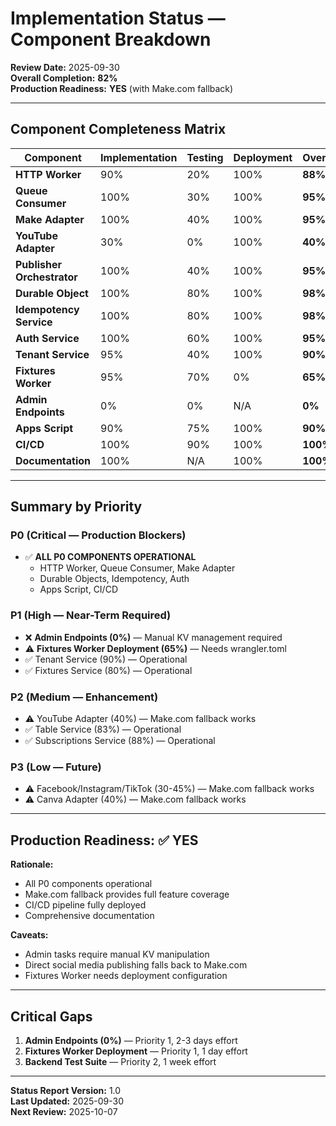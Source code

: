 # Implementation Status — Component Breakdown

**Review Date:** 2025-09-30  
**Overall Completion:** **82%**  
**Production Readiness:** **YES** (with Make.com fallback)

---

## Component Completeness Matrix

| Component | Implementation | Testing | Deployment | Overall |
|-----------|---------------|---------|------------|---------|
| **HTTP Worker** | 90% | 20% | 100% | **88%** |
| **Queue Consumer** | 100% | 30% | 100% | **95%** |
| **Make Adapter** | 100% | 40% | 100% | **95%** |
| **YouTube Adapter** | 30% | 0% | 100% | **40%** |
| **Publisher Orchestrator** | 100% | 40% | 100% | **95%** |
| **Durable Object** | 100% | 80% | 100% | **98%** |
| **Idempotency Service** | 100% | 80% | 100% | **98%** |
| **Auth Service** | 100% | 60% | 100% | **95%** |
| **Tenant Service** | 95% | 40% | 100% | **90%** |
| **Fixtures Worker** | 95% | 70% | 0% | **65%** |
| **Admin Endpoints** | 0% | 0% | N/A | **0%** |
| **Apps Script** | 90% | 75% | 100% | **90%** |
| **CI/CD** | 100% | 90% | 100% | **100%** |
| **Documentation** | 100% | N/A | 100% | **100%** |

---

## Summary by Priority

### P0 (Critical — Production Blockers)
- ✅ **ALL P0 COMPONENTS OPERATIONAL**
  - HTTP Worker, Queue Consumer, Make Adapter
  - Durable Objects, Idempotency, Auth
  - Apps Script, CI/CD

### P1 (High — Near-Term Required)
- ❌ **Admin Endpoints (0%)** — Manual KV management required
- ⚠️ **Fixtures Worker Deployment (65%)** — Needs wrangler.toml
- ✅ Tenant Service (90%) — Operational
- ✅ Fixtures Service (80%) — Operational

### P2 (Medium — Enhancement)
- ⚠️ YouTube Adapter (40%) — Make.com fallback works
- ✅ Table Service (83%) — Operational
- ✅ Subscriptions Service (88%) — Operational

### P3 (Low — Future)
- ⚠️ Facebook/Instagram/TikTok (30-45%) — Make.com fallback works
- ⚠️ Canva Adapter (40%) — Make.com fallback works

---

## Production Readiness: ✅ YES

**Rationale:**
- All P0 components operational
- Make.com fallback provides full feature coverage
- CI/CD pipeline fully deployed
- Comprehensive documentation

**Caveats:**
- Admin tasks require manual KV manipulation
- Direct social media publishing falls back to Make.com
- Fixtures Worker needs deployment configuration

---

## Critical Gaps

1. **Admin Endpoints (0%)** — Priority 1, 2-3 days effort
2. **Fixtures Worker Deployment** — Priority 1, 1 day effort  
3. **Backend Test Suite** — Priority 2, 1 week effort

---

**Status Report Version:** 1.0  
**Last Updated:** 2025-09-30  
**Next Review:** 2025-10-07
